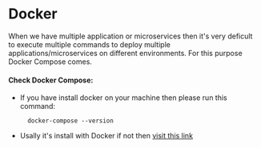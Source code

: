# Docker
When we have multiple application or microservices then it's very deficult to execute multiple commands to deploy multiple applications/microservices on different environments. For this purpose Docker Compose comes.

#### Check Docker Compose:
* If you have install docker on your machine then please run this command:

		docker-compose --version
* Usally it's install with Docker if not then [visit this link](https://docs.docker.com/compose/install/)
